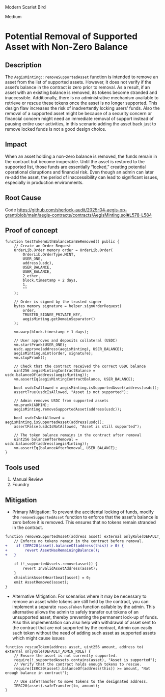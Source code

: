 Modern Scarlet Bird

Medium

# Potential Removal of Supported Asset with Non-Zero Balance

## Description 
The `AegisMinting::removeSupportedAsset` function is intended to remove an asset from the list of supported assets. However, it does not verify if the asset’s balance in the contract is zero prior to removal. As a result, if an asset with an existing balance is removed, its tokens become stranded and inaccessible. Additionally, there is no administrative mechanism available to retrieve or rescue these tokens once the asset is no longer supported. This design flaw increases the risk of inadvertently locking users’ funds.
Also the removal of a supported asset might be because of a security concern or financial concern might need an immediate removal of support instead of pausing entire user activities, in this scenario adding the asset back just to remove locked funds is not a good design choice. 

## Impact 
When an asset holding a non-zero balance is removed, the funds remain in the contract but become inoperable. Until the asset is restored to the supported list, those funds are essentially “locked,” creating potential operational disruptions and financial risk. Even though an admin can later re-add the asset, the period of inaccessibility can lead to significant issues, especially in production environments.

## Root Cause 
Code 
https://github.com/sherlock-audit/2025-04-aegis-op-grant/blob/main/aegis-contracts/contracts/AegisMinting.sol#L578-L584

## Proof of concept
```solidity
function testTokenWithBalanceCanBeRemoved() public {
    // Create an Order Request 
    OrderLib.Order memory order = OrderLib.Order(
        OrderLib.OrderType.MINT,
        USER_ONE,
        address(usdc),
        USER_BALANCE,
        USER_BALANCE,
        2 ether,
        block.timestamp + 2 days,
        1,
        ""
    );
    
    // Order is signed by the trusted signer 
    bytes memory signature = helper.signOrderRequest(
        order,
        TRUSTED_SIGNEE_PRIVATE_KEY,
        aegisMinting.getDomainSeparator()
    );

    vm.warp(block.timestamp + 1 days);
    
    // User approves and deposits collateral (USDC)
    vm.startPrank(USER_ONE);
    usdc.approve(address(aegisMinting), USER_BALANCE);
    aegisMinting.mint(order, signature);
    vm.stopPrank();
    
    // Check that the contract received the correct USDC balance
    uint256 aegisMintingContractBalance = usdc.balanceOf(address(aegisMinting));
    vm.assertEq(aegisMintingContractBalance, USER_BALANCE);
    
    bool usdcIsAllowed = aegisMinting.isSupportedAsset(address(usdc));
    assertTrue(usdcIsAllowed, "Asset is not supported");
    
    // Admin removes USDC from supported assets
    vm.prank(ADMIN);
    aegisMinting.removeSupportedAsset(address(usdc));
     
    bool usdcIsNotAllowed = aegisMinting.isSupportedAsset(address(usdc));
    assertFalse(usdcIsNotAllowed, "Asset is still supported");
    
    // The token balance remains in the contract after removal
    uint256 balanceAfterRemoval = usdc.balanceOf(address(aegisMinting));
    vm.assertEq(balanceAfterRemoval, USER_BALANCE);
}

```

## Tools used
1. Manual Review
2. Foundry 

## Mitigation 
- Primary Mitigation: To prevent the accidental locking of funds, modify the `removeSupportedAsset` function to enforce that the asset's balance is zero before it is removed. This ensures that no tokens remain stranded in the contract.
```diff
function removeSupportedAsset(address asset) external onlyRole(DEFAULT_ADMIN_ROLE) {
    // Enforce no tokens remain in the contract before removal.
+    if (IERC20(asset).balanceOf(address(this)) > 0) {
+        revert AssetHasRemainingBalance();
+   }
  
    if (!_supportedAssets.remove(asset)) {
        revert InvalidAssetAddress(asset);
    }
    chainlinkAssetHeartbeat[asset] = 0;
    emit AssetRemoved(asset);
}
```
- Alternative Mitigation: For scenarios where it may be necessary to remove an asset while tokens are still held by the contract, you can implement a separate `rescueToken` function callable by the admin. This alternative allows the admin to safely transfer out tokens of an unsupported asset, thereby preventing the permanent lock-up of funds. Also this implementation can also help with withdrawal of asset sent to the contract that are not supported by the contract, Admin can easily such token without the need of adding such asset as supported assets which might cause issues 

```solidity
function rescueToken(address asset, uint256 amount, address to) external onlyRole(DEFAULT_ADMIN_ROLE) {
    // Ensure the asset is not currently supported.
    require(!_supportedAssets.contains(asset), "Asset is supported");
    // Verify that the contract holds enough tokens to rescue.
    require(IERC20(asset).balanceOf(address(this)) >= amount, "Not enough balance in contract");
    
    // Use safeTransfer to move tokens to the designated address.
    IERC20(asset).safeTransfer(to, amount);
}
```